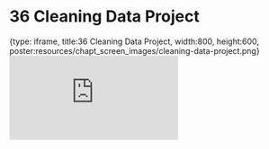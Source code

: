 # 36 Cleaning Data Project
 
{type: iframe, title:36 Cleaning Data Project, width:800, height:600, poster:resources/chapt_screen_images/cleaning-data-project.png}
![](https://datatrail-jhu.github.io/DataTrail/no_toc/cleaning-data-project.html)
 

 
